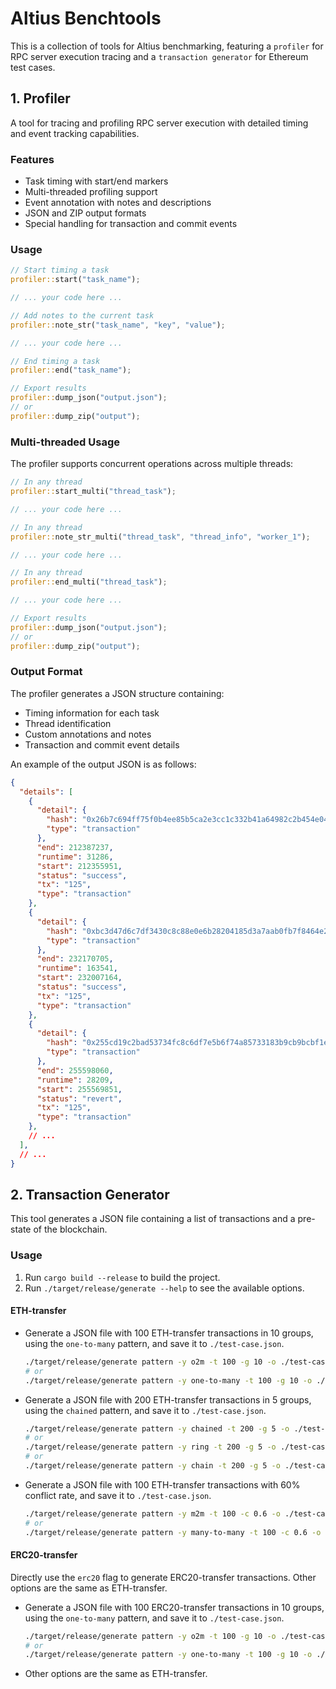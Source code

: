 # Altius Benchtools

This is a collection of tools for Altius benchmarking, featuring a `profiler` for RPC server execution tracing and a `transaction generator` for Ethereum test cases.

## 1. Profiler

A tool for tracing and profiling RPC server execution with detailed timing and event tracking capabilities.

### Features

- Task timing with start/end markers
- Multi-threaded profiling support
- Event annotation with notes and descriptions
- JSON and ZIP output formats
- Special handling for transaction and commit events

### Usage

```rust
// Start timing a task
profiler::start("task_name");

// ... your code here ...

// Add notes to the current task
profiler::note_str("task_name", "key", "value");

// ... your code here ...

// End timing a task
profiler::end("task_name");

// Export results
profiler::dump_json("output.json");
// or
profiler::dump_zip("output");
```

### Multi-threaded Usage

The profiler supports concurrent operations across multiple threads:

```rust
// In any thread
profiler::start_multi("thread_task");

// ... your code here ...

// In any thread
profiler::note_str_multi("thread_task", "thread_info", "worker_1");

// ... your code here ...

// In any thread
profiler::end_multi("thread_task");

// ... your code here ...

// Export results
profiler::dump_json("output.json");
// or
profiler::dump_zip("output");
```

### Output Format

The profiler generates a JSON structure containing:
- Timing information for each task
- Thread identification
- Custom annotations and notes
- Transaction and commit event details

An example of the output JSON is as follows:

```json
{
  "details": [
    {
      "detail": {
        "hash": "0x26b7c694ff75f0b4ee85b5ca2e3cc1c332b41a64982c2b454e0493497b8e76b9",
        "type": "transaction"
      },
      "end": 212387237,
      "runtime": 31286,
      "start": 212355951,
      "status": "success",
      "tx": "125",
      "type": "transaction"
    },
    {
      "detail": {
        "hash": "0xbc3d47d6c7df3430c8c88e0e6b28204185d3a7aab0fb7f8464e2b28b0d79d1bd",
        "type": "transaction"
      },
      "end": 232170705,
      "runtime": 163541,
      "start": 232007164,
      "status": "success",
      "tx": "125",
      "type": "transaction"
    },
    {
      "detail": {
        "hash": "0x255cd19c2bad53734fc8c6df7e5b6f74a85733183b9cb9bcbf1e16de9404d87d",
        "type": "transaction"
      },
      "end": 255598060,
      "runtime": 28209,
      "start": 255569851,
      "status": "revert",
      "tx": "125",
      "type": "transaction"
    },
    // ...
  ], 
  // ...
}
```

## 2. Transaction Generator

This tool generates a JSON file containing a list of transactions and a pre-state of the blockchain.

### Usage

1. Run `cargo build --release` to build the project.
2. Run `./target/release/generate --help` to see the available options.

#### ETH-transfer

- Generate a JSON file with 100 ETH-transfer transactions in 10 groups, using the `one-to-many` pattern, and save it to `./test-case.json`.
  ```bash
  ./target/release/generate pattern -y o2m -t 100 -g 10 -o ./test-case.json
  # or
  ./target/release/generate pattern -y one-to-many -t 100 -g 10 -o ./test-case.json
  ```

- Generate a JSON file with 200 ETH-transfer transactions in 5 groups, using the `chained` pattern, and save it to `./test-case.json`.
  ```bash
  ./target/release/generate pattern -y chained -t 200 -g 5 -o ./test-case.json
  # or
  ./target/release/generate pattern -y ring -t 200 -g 5 -o ./test-case.json
  # or
  ./target/release/generate pattern -y chain -t 200 -g 5 -o ./test-case.json
  ```

- Generate a JSON file with 100 ETH-transfer transactions with 60% conflict rate, and save it to `./test-case.json`.
  ```bash
  ./target/release/generate pattern -y m2m -t 100 -c 0.6 -o ./test-case.json
  # or
  ./target/release/generate pattern -y many-to-many -t 100 -c 0.6 -o ./test-case.json
  ```

#### ERC20-transfer

Directly use the `erc20` flag to generate ERC20-transfer transactions. Other options are the same as ETH-transfer.

- Generate a JSON file with 100 ERC20-transfer transactions in 10 groups, using the `one-to-many` pattern, and save it to `./test-case.json`.
  ```bash
  ./target/release/generate pattern -y o2m -t 100 -g 10 -o ./test-case.json --erc20
  # or
  ./target/release/generate pattern -y one-to-many -t 100 -g 10 -o ./test-case.json --erc20
  ```

- Other options are the same as ETH-transfer.
